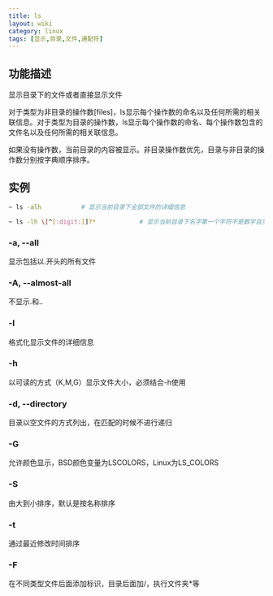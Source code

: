 ```yaml
---
title: ls
layout: wiki
category: linux
tags: [显示,目录,文件,通配符]
---
```


## 功能描述

显示目录下的文件或者直接显示文件

对于类型为非目录的操作数[files]，ls显示每个操作数的命名以及任何所需的相关联信息。对于类型为目录的操作数，ls显示每个操作数的命名、每个操作数包含的文件名以及任何所需的相关联信息。

如果没有操作数，当前目录的内容被显示。非目录操作数优先，目录与非目录的操作数分别按字典顺序排序。


## 实例

~~~Bash
~ ls -alh           # 显示当前目录下全部文件的详细信息

~ ls -lh \[^[:digit:]]?*            # 显示当前目录下名字第一个字符不是数字且至少有两位的文件
~~~


### -a, --all

显示包括以.开头的所有文件

### -A, --almost-all

不显示.和..

### -l

格式化显示文件的详细信息

### -h

以可读的方式（K,M,G）显示文件大小，必须结合-h使用

### -d, --directory

目录以空文件的方式列出，在匹配的时候不进行递归

### -G

允许颜色显示，BSD颜色变量为LSCOLORS，Linux为LS_COLORS

### -S

由大到小排序，默认是按名称排序

### -t

通过最近修改时间排序

### -F

在不同类型文件后面添加标识，目录后面加/，执行文件夹*等
